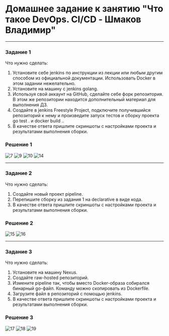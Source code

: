 # Домашнее задание к занятию "Что такое DevOps. СI/СD - Шмаков Владимир"
---

### Задание 1

Что нужно сделать:
 1. Установите себе jenkins по инструкции из лекции или любым другим способом из официальной документации. Использовать Docker в этом задании нежелательно.
 2. Установите на машину с jenkins golang.
 3. Используя свой аккаунт на GitHub, сделайте себе форк репозитория. В этом же репозитории находится дополнительный материал для выполнения ДЗ.
 4. Создайте в jenkins Freestyle Project, подключите получившийся репозиторий к нему и произведите запуск тестов и сборку проекта go test . и docker build ..
 5. В качестве ответа пришлите скриншоты с настройками проекта и результатами выполнения сборки.

### Решение 1
![7](https://github.com/user-attachments/assets/a67a2ae0-945e-4a6f-8935-673eae74b2e7)
![9](https://github.com/user-attachments/assets/aeb8e6b9-969e-481b-8249-6e296781f16e)
![10](https://github.com/user-attachments/assets/6d11e200-790b-4731-85c6-226fbfc93bd7)
![14](https://github.com/user-attachments/assets/ea624744-ddfe-42a7-901f-4b2cc1c2902b)

---

### Задание 2
Что нужно сделать:

1. Создайте новый проект pipeline.
2. Перепишите сборку из задания 1 на declarative в виде кода.
3. В качестве ответа пришлите скриншоты с настройками проекта и результатами выполнения сборки.

### Решение 2
![15](https://github.com/user-attachments/assets/6969007c-4e7f-45d0-88b5-3126b28d9aab)
![16](https://github.com/user-attachments/assets/3cf0670d-6083-47a2-a6c1-10f75294c623)

---

### Задание 3
Что нужно сделать:

1. Установите на машину Nexus.
2. Создайте raw-hosted репозиторий.
3. Измените pipeline так, чтобы вместо Docker-образа собирался бинарный go-файл. Команду можно скопировать из Dockerfile.
4. Загрузите файл в репозиторий с помощью jenkins.
5. В качестве ответа пришлите скриншоты с настройками проекта и результатами выполнения сборки.

### Решение 3
![17](https://github.com/user-attachments/assets/7e16dd75-da76-425c-b535-8be9ae54faa0)
![18](https://github.com/user-attachments/assets/c11c1561-0f0d-43a3-a3c6-d824a7144f08)
![19](https://github.com/user-attachments/assets/2819205e-2e12-4fbb-91e8-0e24ea3f0842)
